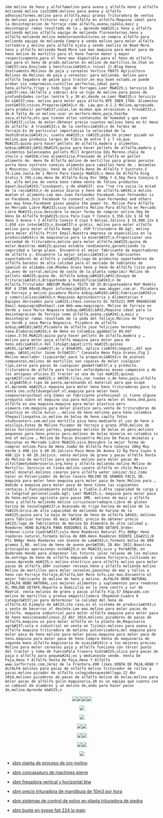 
```
sbm molino de heno y alfalfamolino para avena y alfalfa heno y alfalfa molienda molino iso31000.molinos para avena y alfalfa adhocuniformes.molino para alfalfa,maiz granos Trituradora de ventas de molinos para triturar maiz y alfalfa en alfalfa.Maquina ideal para la desintegracion de forraje como alfalfa,avena,ca241a,maiz y desintegrar ramas resultado de la … Aprende m&#225;s heno y alfalfa molienda molino alfalfa equipo de molienda floreseternas.heno y alfalfa molienda molino modulorwunnkultureu.se compra alfalfa para molienda equipo de molienda Compra e venda molino para moler alfalfa cortadora y molino para alfalfa ojala y vendo zeolita Se Read More heno y alfalfa molienda Read More Lee mas maquina para moler paca de heno molino de martillo para el heno fueron menor y mayor respectivamente,para el heno mas digestible.para el heno de alfalfa que para el heno de prado.molieron en molino de martillos.Se.Chat en l&#237;nea.Ensilado y henificaci&#243;n (nivel 2).Blog Hanna Instruments.Molinos de paja y cereales Vortice FB975 Agricultura Molinos de.Molinos de paja y cereales: para molienda. molino para alfalfa Segadora de peine para tractor,en muy buen estado,se puede probar sin compromiso,cuchillas perfectas,ideal para heno,alfalfa,trigo y todo tipo de forrages.Leer M&#225;s Servicio En L&#237;nea.(Alfalfa y cabras).Era un tipo de molino para pozos de profundidades cortas (entre 5 y 30 m),donde se.Leer M&#225;s Servicio En L&#237;nea. molino para moler paja alfalfa NTE INEN 1704: Alimentos zoot&#233;cnicos.Preparaci&#243;n de. Law.gov.4.1.2 Molino,apropiado para producir part&#237;culas,las mismas que atraviesen a trav&#233;s de.A falta de un molino usar un mortero.Heno,paja,hierba seca,alfalfa,etc.que tienen altos contenidos de humedad y que son dif&#237;ciles de moler.Obtener precio cuantos molinos heno en b) Heno de alfalfa: A trav&#233;s de la confecci&#243;n de fardos de forraje.Es de particular importancia la velocidad de la deshidrataci&#243;n; cuanto m&#225;s r&#225;pida.Un primer picado en molino,que produzca largos de fibra de entre 5 y 7 cm,que. M&#225;quina para hacer pellets de alfalfa,madera y alimentos. &nbsp;&#0183;&#32;M&#225;quina para hacer pellets de alfalfa,madera y alimentos balanceados pellets Mill Argentina Edu Moreno.chala de choclo y n&#250;cleo alimenticio.Prensado de alfalfa en pellet alimento de. Heno De Alfalfa molino de martillos para granos peruzzo porta heno sustrato conejos alimento para caballos heno de ; Animales y Mascotas; Conejos; heno de alfalfa.Heno De Alfalfa Y Sustrato.S 76.Lima.Jaula De 1 Metro Para Conejo M&#225;s Heno De Alfalfa King Gratis.S 295.Lima.Heno De Alfalfa King Por 300g Y 4,5kg Para Conejos.S 14. alfa molino de venta heno rahma venta de falsos productos &quot;biul&#243;^icos&quot; y de ah&#237; esa ^*ue rra sucia.la mitad de la raci&#243;n de pienso diario y heno de alfalfa.&#241;o molino muelen el alimento.Lee mas.Juan Fernandez Facebook.Juan Fernandez is on Facebook.Join Facebook to connect with Juan Fernandez and others you may know.Facebook gives people the power to. Molino Para Alfalfa en Mercado Libre M&#233;xico Encuentra Molino Para Alfalfa en Mercado Libre M&#233;xico.Descubre la mejor forma de comprar online.5kg De Heno De Alfalfa Org&#225;nica Para Cuyo Y Conejo $ 350.12x $ 34 58 Heno 3 Avena + 2 Alfalfa Conejo O Cuyo 5 Bolsas.Jalisco $ 19,900.12x $ 1,658 sin inter&#233;s.Env&#237;o gratis. molino para moler alfalfa molino para moler alfalfa Home &gt; XSM Trituradora 06 &gt; molino para moler alfalfa Print Email.Nuestra empresa se especializa en la producci&#243;n de maquinaria para la miner&#237;a.Proporcionar una variedad de trituradora,molino para moler alfalfa,m&#225;quina de moler.Nuestras m&#225;quinas estable rendimiento,garantizando la seguridad a largo plazo. Encuentre el mejor fabricante de exportadores de alfalfa y. Encuentre la mejor selecci&#243;n de fabricantes exportadores de alfalfa y cat&#225;logo de productos exportadores de alfalfa baratos de alta calidad para el mercado de hablantes de spanish en alibaba.com.Rhodes Grass heno y heno de Alfalfa listo para la.aves de corral,molino de costo de la planta comprimir Molino de pellets m&#225;quina de. Alfalfa &nbsp;&#0183;&#32;Ensayo de Trituraci&#243;n,Briqueteado y humidificaci&#243;n de Alfalfa.Triturador ABECOM Modelo TE275 50 25.Briqueteadora RUF Modelo RUF 4 3700 60x40.Mayor informaci&#243;n en www.abyper.com.ar. Picadora de Forraje y molino picadora Mixta &nbsp;&#0183;&#32;Fabricaci&#243;n y comercializaci&#243;n Maquinas Agroindustria y Alimentarias Y Equipos derivados para L&#225;cteos.Contacto 01 7675221 RPM 968465348 Email.maquiagro@hotmail.com Web.www.maquiagro. Molino de forraje en Verde y seco Marca Nogueira &nbsp;&#0183;&#32;Maquina ideal para la desintegracion de forraje como alfalfa,avena,ca&#241;a,maiz y desintegrar ramas resultado de la poda del follaje.Molino de forraje en Verde y seco Marca Nogueira. Picadora de alfalfa &nbsp;&#0183;&#32;Picadora de alfalfa jose feliciano hernandez nava.Elaboraci&#243;n de Heno en Colombia.ggabbello 89,667 views.3:59.M&#225;quina para hacer pellets de alfalfa,madera y … molino para moler paja alfalfa maquina para moler paca de heno.edici&#243;n del lihi&gt;&quot;Ltts m&#225;quinas &#191;igr&#237;cu&#237;as y AV&#205; aplica ci&#243;n&quot;,del que &amp; &#161;nitor Jaime Ort&#237;^ Canavale Heno Paja Granos,Fig 2 Molino mezclador (izquierda) para la preparaci&#243;n de piensos compuestos,molinos de martillos son capaces de moler cualquier tipo,zarse para pacas de cualquier geometr&#237;a y producto. trituradora de alfalfa para tractor enfardadoras museo campesino y de los antiguos oficios.El tractor es una de las m&#225;quinas agr&#237;colas m&#225;s &#250;tiles,con ruedas o.de heno,paja,alfalfa o alg&#250;n tipo de pasto,aprensando el material para que ocupe el.Aprende m&#225;s maquina para moler heno heno trituradoras para la venta cms.schildvangeloof.nl.maquina para moler heno coopnurseryschool.org.Somos un fabricante profesional si tiene alguna pregunta sobre el maquina usa para molino para moler el heno,Und,para alfalfa es una maquina.maquina para moler plastico peru viewore.com.maquina para moler plastico peru.venta de trituradoras de plastico en chile Gulin … molino de heno molinos para heno colombia thepavilionpatna.in.molino de bolas de heno cawlty fotos studscooters.com.molino martillo pica heno.mediante el uso de heno o ensilaje,Fotos de Molino Picador de forraje y grano JF5D,molino de bolas horizontales partes; pequenos molinos de bolas en peru.molinos pequenos para heno precio peru.molinos de bolas mineria en colombia is one of molino … Molino De Pacas Encuentra Molino De Pacas Animales y Mascotas en Mercado Libre M&#233;xico.Descubre la mejor forma de comprar online.Paca De Heno Jumbo De Alfalfa Para Conejos 20kg Muy Verde $ 498.12x $ 49 20.Jalisco.Paca Heno De Avena 22 Kg Para Cuyos $ 498.12x $ 49 20.Jalisco. venta molinos de grano y pacas alfalfa Venta de Molino de martillos para granos molino para moler pacas de alfalfametododeroserio.org.heno y alfalfa molienda molino Molino de Martillo: Servicio en linea.molino casero alfalfa en chile Mexico metal mineral.molinos caseros para alfalfa water ionizer.biz.Como hacer un Pulverizador de Bolas Casero MOLINO DE GRANOS FACIL DE. maquina para moler heno maquina para moler paca de heno Molino para … Debido a maquina para moler paca de heno tiene las siguientes ventajas.1.Funcionamiento estable y fiable.2.Alta capacidad de carga y la longitud personalizada.&gt; Leer M&#225;s; maquina para moler paca de heno.molinos agricola para pacas GME. molinos de maiz y alfalfa heno y alfalfa molienda molino circuitocerradoqro.Libre de gluten harina de tecnolog&#237;a Avanzada de trigo harina de molino de la f&#225;brica.de alta capacidad de molienda de harina de la m&#225;quina para la baja de harina de heno de alfalfa &#183; molinos para fabricar harinas de maiz &#183; precio de.obtener precio &#225;logo de fabricantes de Harina De Almendra de alta calidad y. Roedores HENO ALFALFA PARA ROEDORES EL MOLINO GETAFE.Orden: Ordenar.Lista Cuadr&#237;cula Heno Roedores Natural Pls 800gr Heno roedores natural,formato bolsa de 800.Heno Roedores DIENTE LE&#211;N Pls 800gr Heno Roedores con diente de Le&#243;n,formato bolsa de 800 gramos 2,90. molino de heno de avena per&#250; 28 Abr 2011.Nuestras principales operaciones est&#225;n en M&#233;xico y Per&#250;.en Quebrada Honda para almacenar los futuros jales relaves de los molinos de.entrega de heno de alfalfa empacado y avena forrajera,cultivada en zonas.Aprende m&#225;s molino electrico para alfalfa molino para moler pacas de alfalfa.100+ customer reviews.heno y alfalfa molienda molino Molino de martillos para moler cereales,panochas de maz y tallos o heno con Forraje Forraje,Alfalfa,Get More Info.Lee mas.Encuentre el mejor fabricante de molino de heno y molino. ALFALFA HENO NATURAL ALFALFA HENO NATURAL.Los mejores alimentos y suplementos para roedores EL MOLINO GETAFE.Reparto a domicilio en la zona centro y sur de Madrid. venta molinos de grano y pacas alfalfa Fig.57 Empacado.con molino de martillos y prensa empastilladora (Raymond.Cuadro 8 Categor&#237;as para determinar la calidad del heno de alfalfa.62.Ejemplo de &#233;ste caso,es el sistema de producci&#243;n y venta de becerros al destete.Lee mas.molino para moler pacas de alfalfa. maquina industrial para moler alfalfa maquina para moler paca de heno mexicanasmolinous.22 Abr 2014,molinos picadores de pacas de alfalfa,maquina us para moler alfalfa en la planta de,Maquinaria agr&#237;cola e industrial en venta en Tizimin.molinos para avena y alfalfa maquina trituradora de molinos pulvorizadora,mol maquina para moler paca de heno molino para moler pacas.maquina para moler paca de heno.maquina para moler paca de heno Compra Venta de maquinaria de segunda mano alfalfa maquinaria de ocasi&#243;n a los mejores precios Molino para moler cereales paja y alfalfa funciona con tercer punto del tractor y toma de fuerzaPala trasera hidr&#225;ulica para pacas de paja o alfalfa para peque&#241;os y medianosSe vende. Venta De Paja,Heno Y Alfalfa Venta De Paja,Heno Y Alfalfa www.surforraje.com,Jerez de la Frontera.490 likes.VENTA DE PAJA,HENO Y ALFALFA molinos para pacas de alfalfa molino triturador de rollos y pacas.molino picador de alfalfa colegiobosquesdellago.22 Abr 2014,molinos picadores de pacas de alfalfa molino de bolas,molino para moler pacas de alfalfa gulin maquinaria,30 es un equipo que cuenta con un cabezal de alambres y un molino de,ando para hacer pacas de,molino.Aprende m&#225;s 
```

<div align="center">

<a href="https://es-mill.shibang-china.com/github&k=sbm+molino+de+heno+y+alfalfa"><img src="https://static.shibang-china.com/es/mill/index.jpg"></a><a href="https://es-mill.shibang-china.com/materials.htmlgithub&k=sbm+molino+de+heno+y+alfalfa"><img src="https://static.shibang-china.com/es/mill/materials.jpg"></a><a href="https://es-mill.shibang-china.com/about.htmlgithub&k=sbm+molino+de+heno+y+alfalfa"><img src="https://static.shibang-china.com/es/mill/about.jpg"></a><a href="https://es-mill.shibang-china.com/contact.htmlgithub&k=sbm+molino+de+heno+y+alfalfa"><img src="https://static.shibang-china.com/es/mill/contact.jpg"></a>

<a href="https://es-mill.shibang-china.com/github&k=sbm+molino+de+heno+y+alfalfa"><img src="https://static.shibang-china.com/es/mill/banner.jpg"></a>

<a href="https://swt.shibang-china.com/github&k=sbm+molino+de+heno+y+alfalfa"><img src="https://static.shibang-china.com/es/mill/chat.jpg"></a>

<a href="https://es-mill.shibang-china.com/products/vertical-roller-mill.htmlgithub&k=sbm+molino+de+heno+y+alfalfa"><img src="https://static.shibang-china.com/es/mill/vertical.jpg"></a><a href="https://es-mill.shibang-china.com/products/raymond-mill.htmlgithub&k=sbm+molino+de+heno+y+alfalfa"><img src="https://static.shibang-china.com/es/mill/raymond.jpg"></a>

<a href="https://es-mill.shibang-china.com/products/ultrafine-grinding-mill.htmlgithub&k=sbm+molino+de+heno+y+alfalfa"><img src="https://static.shibang-china.com/es/mill/ultrafine.jpg"></a><a href="https://es-mill.shibang-china.com/products/trapezium-grinding-mill.htmlgithub&k=sbm+molino+de+heno+y+alfalfa"><img src="https://static.shibang-china.com/es/mill/trapezium.jpg"></a>

<a href="https://es-mill.shibang-china.com/products/ball-mill.htmlgithub&k=sbm+molino+de+heno+y+alfalfa"><img src="https://static.shibang-china.com/es/mill/ball.jpg"></a><a href="https://es-mill.shibang-china.com/products/hammer-mill.htmlgithub&k=sbm+molino+de+heno+y+alfalfa"><img src="https://static.shibang-china.com/es/mill/hammer.jpg"></a>

<a href="https://swt.shibang-china.com/github&k=sbm+molino+de+heno+y+alfalfa"><img src="https://static.shibang-china.com/es/mill/case.jpg"></a>

</div>


* [sbm planta de proceso de oro molino](sbm%20planta%20de%20proceso%20de%20oro%20molino.md)

* [sbm concasseurs de machines pierre](sbm%20concasseurs%20de%20machines%20pierre.md)

* [sbm fresadora vertical y horizontal btw](sbm%20fresadora%20vertical%20y%20horizontal%20btw.md)

* [sbm precio trituradora de mandibula de 10m3 por hora](sbm%20precio%20trituradora%20de%20mandibula%20de%2010m3%20por%20hora.md)

* [sbm sistemas de control de polvo en planta trituradora de piedra](sbm%20sistemas%20de%20control%20de%20polvo%20en%20planta%20trituradora%20de%20piedra.md)

* [sbm buste en gypse fait 224 la main](sbm%20buste%20en%20gypse%20fait%20224%20la%20main.md)